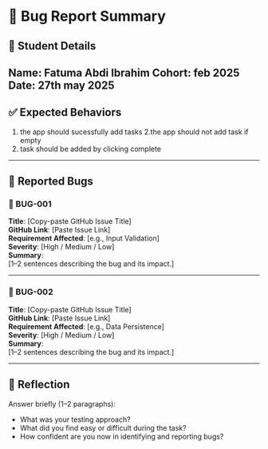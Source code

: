 # 🐞 Bug Report Summary

## 🧾 Student Details  
**Name**: Fatuma Abdi Ibrahim
**Cohort**:  feb 2025
**Date**:  27th may 2025
---

## ✅ Expected Behaviors  

1. the app should sucessfully add tasks
2.the app should not add task if empty
3. task should be added by clicking complete

---

## 🐛 Reported Bugs  

### 🐞 BUG-001  
**Title**: [Copy-paste GitHub Issue Title]  
**GitHub Link**: [Paste Issue Link]  
**Requirement Affected**: [e.g., Input Validation]  
**Severity**: [High / Medium / Low]  
**Summary**:  
[1–2 sentences describing the bug and its impact.]

---

### 🐞 BUG-002  
**Title**: [Copy-paste GitHub Issue Title]  
**GitHub Link**: [Paste Issue Link]  
**Requirement Affected**: [e.g., Data Persistence]  
**Severity**: [High / Medium / Low]  
**Summary**:  
[1–2 sentences describing the bug and its impact.]

---

## 💭 Reflection  

Answer briefly (1–2 paragraphs):

- What was your testing approach?  
- What did you find easy or difficult during the task?  
- How confident are you now in identifying and reporting bugs?

